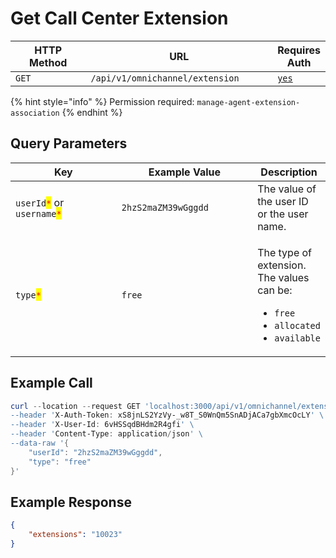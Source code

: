 # Get Call Center Extension

<table><thead><tr><th width="163">HTTP Method</th><th width="343">URL</th><th>Requires Auth</th></tr></thead><tbody><tr><td><code>GET</code></td><td><code>/api/v1/omnichannel/extension</code></td><td><a href="../../../authentication-endpoints/"><code>yes</code></a></td></tr></tbody></table>

{% hint style="info" %}
Permission required: `manage-agent-extension-association`
{% endhint %}

## Query Parameters

<table><thead><tr><th width="180.33333333333331">Key</th><th width="222">Example Value</th><th>Description</th></tr></thead><tbody><tr><td><code>userId</code><mark style="color:red;"><code>*</code></mark> or <code>username</code><mark style="color:red;"><code>*</code></mark></td><td><code>2hzS2maZM39wGggdd</code></td><td>The value of the user ID or the user name.</td></tr><tr><td><code>type</code><mark style="color:red;"><code>*</code></mark></td><td><code>free</code></td><td><p>The type of extension. The values can be:</p><ul><li><code>free</code></li><li><code>allocated</code></li><li><code>available</code></li></ul></td></tr></tbody></table>

## Example Call

```powershell
curl --location --request GET 'localhost:3000/api/v1/omnichannel/extension? \
--header 'X-Auth-Token: xS8jnLS2YzVy-_w8T_S0WnQm5SnADjACa7gbXmcOcLY' \
--header 'X-User-Id: 6vHSSqdBHdm2R4gfi' \
--header 'Content-Type: application/json' \
--data-raw '{
    "userId": "2hzS2maZM39wGggdd",
    "type": "free"
}'
```

## Example Response

```json
{
    "extensions": "10023"
}
```
